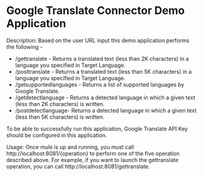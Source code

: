 Google Translate Connector Demo Application
===================================

Description:
Based on the user URL input this demo application performs the following -

* /gettranslate - Returns a translated text (less than 2K characters) in a language you specified in Target Language.
* /posttranslate - Returns a translated text (less than 5K characters) in a language you specified in Target Language.
* /getsupportedlanguages - Returns a list of supported languages by Google Translate.
* /getdetectlanguage - Returns a detected language in which a given text (less than 2K characters) is written.
* /postdetectlanguage- Returns a detected language in which a given text (less than 5K characters) is written.


To be able to successfully run this application, Google Translate API Key should be configured in this application.

Usage:
Once mule is up and running, you must call http://localhost:8081/{operation} to perform one of the five operation described above. For example, if you want to launch the gettranslate operation, you can call http://localhost:8081/gettranslate.
